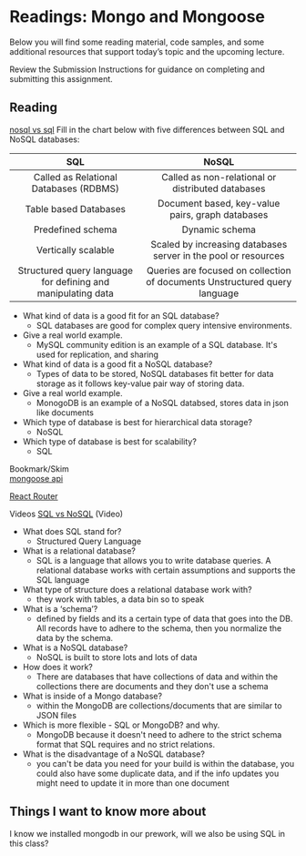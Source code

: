 # Readings: Mongo and Mongoose
Below you will find some reading material, code samples, and some additional resources that support today’s topic and the upcoming lecture.

Review the Submission Instructions for guidance on completing and submitting this assignment.

## Reading
[nosql vs sql](https://www.thegeekstuff.com/2014/01/sql-vs-nosql-db/?utm_source=tuicool)
Fill in the chart below with five differences between SQL and NoSQL databases:


|SQL|NoSQL|
|:---:|:---:|
|Called as Relational Databases (RDBMS)| Called as non-relational or distributed databases|
|Table based Databases|Document based, key-value pairs, graph databases|
|Predefined schema|Dynamic schema|
|Vertically scalable|Scaled by increasing databases server in the pool or resources|
|Structured query language for defining and manipulating data|Queries are focused on collection of documents Unstructured query language|

* What kind of data is a good fit for an SQL database?
  * SQL databases are good for complex query intensive environments.
* Give a real world example.
  * MySQL community edition is an example of a SQL database. It's used for replication, and sharing 
* What kind of data is a good fit a NoSQL database?
  * Types of data to be stored, NoSQL databases fit better for data storage as it follows key-value pair way of storing data. 
* Give a real world example.
  * MonogoDB is an example of a NoSQL databsed, stores data in json like documents
* Which type of database is best for hierarchical data storage?
  * NoSQL
* Which type of database is best for scalability?
  * SQL

Bookmark/Skim <br>
[mongoose api](https://mongoosejs.com/docs/api.html#Model) <br>

[React Router](https://v5.reactrouter.com/web/api/BrowserRouter) <br>

Videos
[SQL vs NoSQL](https://www.youtube.com/watch?v=ZS_kXvOeQ5Y) (Video)

* What does SQL stand for?
  * Structured Query Language
* What is a relational database?
  * SQL is a language that allows you to write database queries. A relational database works with certain assumptions and supports the SQL language
* What type of structure does a relational database work with?
  * they work with tables, a data bin so to speak 
* What is a ‘schema’?
  * defined by fields and its a certain type of data that goes into the DB. All records have to adhere to the schema, then you normalize the data by the schema. 
* What is a NoSQL database?
  * NoSQL is built to store lots and lots of data 
* How does it work?
  * There are databases that have collections of data and within the collections there are documents and they don't use a schema 
* What is inside of a Mongo database?
  * within the MongoDB are collections/documents that are similar to JSON files 
* Which is more flexible - SQL or MongoDB? and why.
  * MongoDB because it doesn't need to adhere to the strict schema format that SQL requires and no strict relations.  
* What is the disadvantage of a NoSQL database?
  * you can't be data you need for your build is within the database, you could also have some duplicate data, and if the info updates you might need to update it in more than one document 
  
## Things I want to know more about
I know we installed mongodb in our prework, will we also be using SQL in this class?